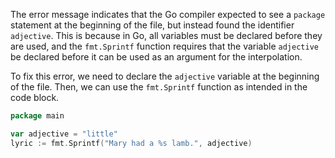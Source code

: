The error message indicates that the Go compiler expected to see a `package` statement at the beginning of the file, but instead found the identifier `adjective`. This is because in Go, all variables must be declared before they are used, and the `fmt.Sprintf` function requires that the variable `adjective` be declared before it can be used as an argument for the interpolation.

To fix this error, we need to declare the `adjective` variable at the beginning of the file.
Then, we can use the `fmt.Sprintf` function as intended in the code block.

```go
package main

var adjective = "little"
lyric := fmt.Sprintf("Mary had a %s lamb.", adjective)
```
